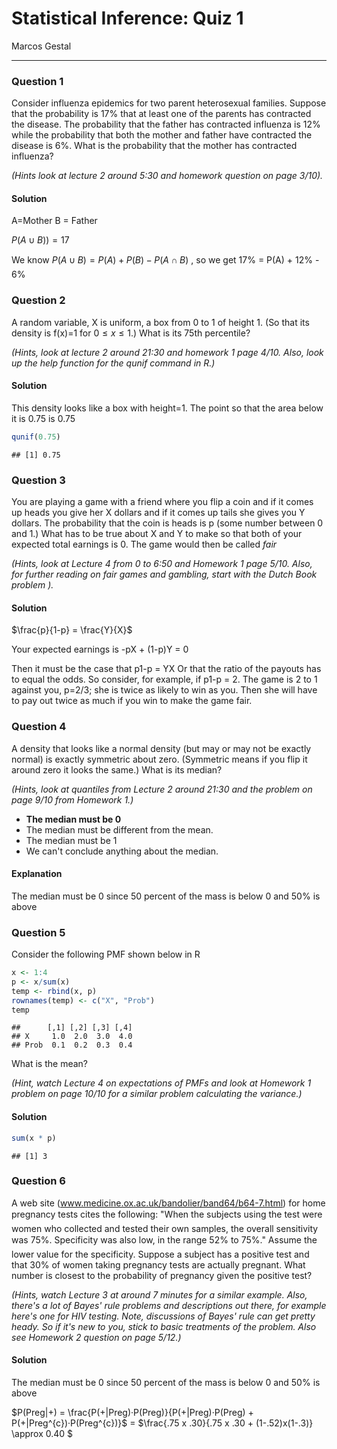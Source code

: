 # Statistical Inference: Quiz 1
Marcos Gestal  


---

### Question 1

Consider influenza epidemics for two parent heterosexual families. Suppose that the probability is 17% that at least one of the parents has contracted the disease. The probability that the father has contracted influenza is 12% while the probability that both the mother and father have contracted the disease is 6%. What is the probability that the mother has contracted influenza?

*(Hints look at lecture 2 around 5:30 and homework question on page 3/10).*

#### Solution

A=Mother
B = Father

$P(A\cup B))=17%, P(B)=12%,  P(A \cap B))=6%.$ 

We know $P(A\cup B) = P(A) + P(B) - P(A \cap B)$ , so we get 17% = P(A) + 12% - 6%


### Question 2

A random variable, X is uniform, a box from 0 to 1 of height 1. (So that its density is f(x)=1 for $0\leq x \leq 1$.) What is its 75th percentile? 

*(Hints, look at lecture 2 around 21:30 and homework 1 page 4/10. Also, look up the help function for the qunif command in R.)*

#### Solution

This density looks like a box with height=1. The point so that the area below it is 0.75 is 0.75


```r
qunif(0.75)
```

```
## [1] 0.75
```


### Question 3

You are playing a game with a friend where you flip a coin and if it comes up heads you give her X dollars and if it comes up tails she gives you Y dollars. The probability that the coin is heads is p (some number between 0 and 1.) What has to be true about X and Y to make so that both of your expected total earnings is 0. The game would then be called *fair* 

*(Hints, look at Lecture 4 from 0 to 6:50 and Homework 1 page 5/10. Also, for further reading on fair games and gambling, start with the Dutch Book problem ).*

#### Solution

$\frac{p}{1-p} = \frac{Y}{X}$

Your expected earnings is -pX + (1-p)Y = 0

Then it must be the case that p1-p = YX Or that the ratio of the payouts has to equal the odds. So consider, for example, if p1-p = 2. The game is 2 to 1 against you, p=2/3; she is twice as likely to win as you. Then she will have to pay out twice as much if you win to make the game fair.

### Question 4

A density that looks like a normal density (but may or may not be exactly normal) is exactly symmetric about zero. (Symmetric means if you flip it around zero it looks the same.) What is its median? 

*(Hints, look at quantiles from Lecture 2 around 21:30 and the problem on page 9/10 from Homework 1.)*

- **The median must be 0**
- The median must be different from the mean.
- The median must be 1
- We can't conclude anything about the median.


#### Explanation

The median must be 0 since 50 percent of the mass is below 0 and 50% is above


### Question 5

Consider the following PMF shown below in R


```r
x <- 1:4
p <- x/sum(x)
temp <- rbind(x, p)
rownames(temp) <- c("X", "Prob")
temp
```

```
##      [,1] [,2] [,3] [,4]
## X     1.0  2.0  3.0  4.0
## Prob  0.1  0.2  0.3  0.4
```

What is the mean? 

*(Hint, watch Lecture 4 on expectations of PMFs and look at Homework 1 problem on page 10/10 for a similar problem calculating the variance.)*

#### Solution


```r
sum(x * p)
```

```
## [1] 3
```



### Question 6

A web site (www.medicine.ox.ac.uk/bandolier/band64/b64-7.html) for home pregnancy tests cites the following: "When the subjects using the test were women who collected and tested their own samples, the overall sensitivity was 75%. Specificity was also low, in the range 52% to 75%." Assume the lower value for the specificity. Suppose a subject has a positive test and that 30% of women taking pregnancy tests are actually pregnant. What number is closest to the probability of pregnancy given the positive test?


*(Hints, watch Lecture 3 at around 7 minutes for a similar example. Also, there's a lot of Bayes' rule problems and descriptions out there, for example here's one for HIV testing. Note, discussions of Bayes' rule can get pretty heady. So if it's new to you, stick to basic treatments of the problem. Also see Homework 2 question on page 5/12.)*

#### Solution

The median must be 0 since 50 percent of the mass is below 0 and 50% is above

$P(Preg|+) = \frac{P(+|Preg)·P(Preg)}{P(+|Preg)·P(Preg) + P(+|Preg^{c})·P(Preg^{c})}$ =
$\frac{.75 x .30}{.75 x .30 + (1-.52)x(1-.3)} \approx 0.40 $
